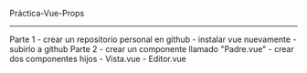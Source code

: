 Práctica-Vue-Props
<hr/>
Parte 1
- crear un repositorio personal en github
- instalar vue nuevamente
- subirlo a github
Parte 2
- crear un componente llamado "Padre.vue"
    - crear dos componentes hijos
        - Vista.vue
        - Editor.vue
